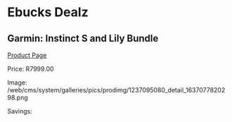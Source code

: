
# Ebucks Dealz
## Garmin: Instinct S and Lily Bundle
[Product Page](https://www.ebucks.com/web/shop/productSelected.do?prodId=1237095080&catId=1233320031)

Price: R7999.00

Image: /web/cms/system/galleries/pics/prodimg/1237095080_detail_1637077820298.png

Savings: 


	